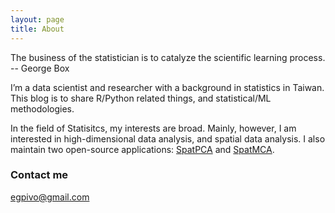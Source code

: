 ```yaml
---
layout: page
title: About
---
```


<p class="message">
  The business of the statistician is to catalyze the scientific learning process. -- George Box

</p>

I’m a data scientist and researcher with a background in statistics in Taiwan. This blog is to share R/Python related things, and statistical/ML methodologies.

In the field of Statisitcs, my interests are broad. Mainly, however, I am interested in high-dimensional data analysis, and spatial data analysis. I also maintain two open-source applications: [SpatPCA](https://github.com/egpivo/SpatPCA) and [SpatMCA](https://github.com/egpivo/SpatMCA).


### Contact me

[egpivo@gmail.com](mailto:egpivo@gmail.com)
